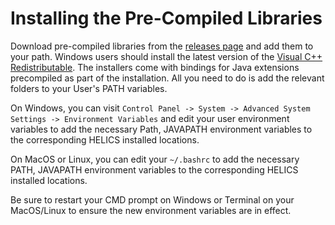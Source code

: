 # Installing the Pre-Compiled Libraries

Download pre-compiled libraries from the [releases page](https://github.com/GMLC-TDC/HELICS/releases/latest) and add them to your path.
Windows users should install the latest version of the [Visual C++ Redistributable](https://support.microsoft.com/en-us/help/2977003/the-latest-supported-visual-c-downloads).
The installers come with bindings for Java extensions precompiled as part of the installation.
All you need to do is add the relevant folders to your User's PATH variables.

On Windows, you can visit `Control Panel -> System -> Advanced System Settings -> Environment Variables` and edit your user environment variables to add the necessary Path, JAVAPATH environment variables to the corresponding HELICS installed locations.

On MacOS or Linux, you can edit your `~/.bashrc` to add the necessary PATH, JAVAPATH environment variables to the corresponding HELICS installed locations.

Be sure to restart your CMD prompt on Windows or Terminal on your MacOS/Linux to ensure the new environment variables are in effect.
